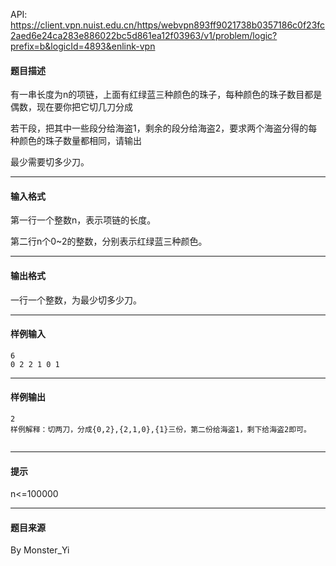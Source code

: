 API: https://client.vpn.nuist.edu.cn/https/webvpn893ff9021738b0357186c0f23fc2aed6e24ca283e886022bc5d861ea12f03963/v1/problem/logic?prefix=b&logicId=4893&enlink-vpn

#### 题目描述

有一串长度为n的项链，上面有红绿蓝三种颜色的珠子，每种颜色的珠子数目都是偶数，现在要你把它切几刀分成

若干段，把其中一些段分给海盗1，剩余的段分给海盗2，要求两个海盗分得的每种颜色的珠子数量都相同，请输出

最少需要切多少刀。

---

#### 输入格式

第一行一个整数n，表示项链的长度。

第二行n个0~2的整数，分别表示红绿蓝三种颜色。

---

#### 输出格式

一行一个整数，为最少切多少刀。

---

#### 样例输入
```
6
0 2 2 1 0 1
```

---

#### 样例输出
```
2
样例解释：切两刀，分成{0,2},{2,1,0},{1}三份，第二份给海盗1，剩下给海盗2即可。


```

---

#### 提示

n<=100000

---

#### 题目来源

By Monster\_Yi